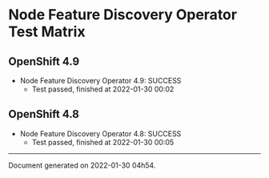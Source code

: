 
Node Feature Discovery Operator Test Matrix
===========================================

OpenShift 4.9
-------------



* Node Feature Discovery Operator 4.9: SUCCESS
  - Test passed, finished at 2022-01-30 00:02

OpenShift 4.8
-------------



* Node Feature Discovery Operator 4.8: SUCCESS
  - Test passed, finished at 2022-01-30 00:05

---
Document generated on 2022-01-30 04h54.
